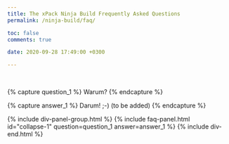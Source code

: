 ```yaml
---
title: The xPack Ninja Build Frequently Asked Questions
permalink: /ninja-build/faq/

toc: false
comments: true

date: 2020-09-28 17:49:00 +0300

---
```


<br/>

{% capture question_1 %}
Warum?
{% endcapture %}

{% capture answer_1 %}
Darum! ;-) (to be added)
{% endcapture %}

{% include div-panel-group.html %}
{% include faq-panel.html id="collapse-1" question=question_1 answer=answer_1 %}
{% include div-end.html %}
